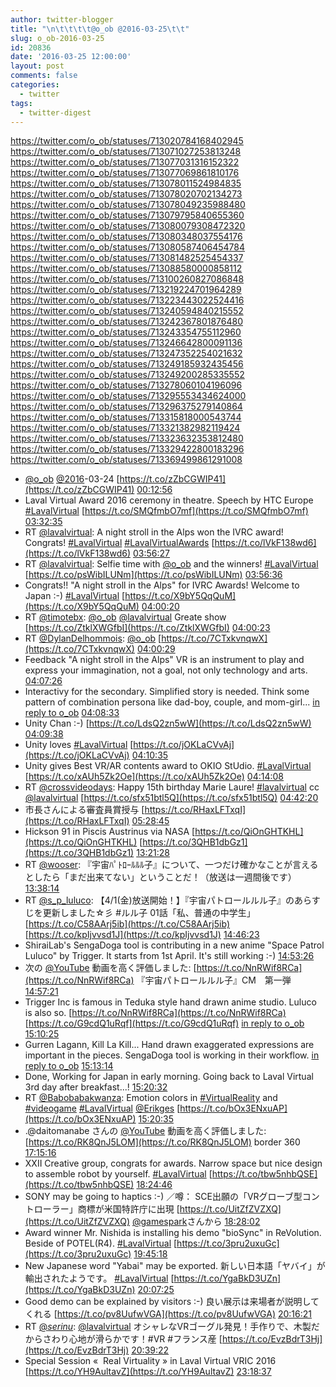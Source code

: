 ```yaml
---
author: twitter-blogger
title: "\n\t\t\t\t@o_ob @2016-03-25\t\t"
slug: o_ob-2016-03-25
id: 20836
date: '2016-03-25 12:00:00'
layout: post
comments: false
categories:
  - twitter
tags:
  - twitter-digest
---
```


https://twitter.com/o_ob/statuses/713020784168402945 https://twitter.com/o_ob/statuses/713071027253813248 https://twitter.com/o_ob/statuses/713077031316152322 https://twitter.com/o_ob/statuses/713077069861810176 https://twitter.com/o_ob/statuses/713078011524984835 https://twitter.com/o_ob/statuses/713078020702134273 https://twitter.com/o_ob/statuses/713078049235988480 https://twitter.com/o_ob/statuses/713079795840655360 https://twitter.com/o_ob/statuses/713080079308472320 https://twitter.com/o_ob/statuses/713080348037554176 https://twitter.com/o_ob/statuses/713080587406454784 https://twitter.com/o_ob/statuses/713081482525454337 https://twitter.com/o_ob/statuses/713088580000858112 https://twitter.com/o_ob/statuses/713100260827086848 https://twitter.com/o_ob/statuses/713219224701964289 https://twitter.com/o_ob/statuses/713223443022524416 https://twitter.com/o_ob/statuses/713240594840215552 https://twitter.com/o_ob/statuses/713242367801876480 https://twitter.com/o_ob/statuses/713243354755112960 https://twitter.com/o_ob/statuses/713246642800091136 https://twitter.com/o_ob/statuses/713247352254021632 https://twitter.com/o_ob/statuses/713249185932435456 https://twitter.com/o_ob/statuses/713249200285335552 https://twitter.com/o_ob/statuses/713278060104196096 https://twitter.com/o_ob/statuses/713295553434624000 https://twitter.com/o_ob/statuses/713296375279140864 https://twitter.com/o_ob/statuses/713315818000543744 https://twitter.com/o_ob/statuses/713321382982119424 https://twitter.com/o_ob/statuses/713323632353812480 https://twitter.com/o_ob/statuses/713329422800183296 https://twitter.com/o_ob/statuses/713369499861291008  

*   [@o_ob](https://twitter.com/o_ob) [@2016](https://twitter.com/2016)-03-24 [https://t.co/zZbCGWIP41](https://t.co/zZbCGWIP41) [00:12:56](https://twitter.com/o_ob/statuses/713020784168402945)
*   Laval Virtual Award 2016 ceremony in theatre. Speech by HTC Europe [#LavalVirtual](https://twitter.com/search?q=%23LavalVirtual&src=hash) [https://t.co/SMQfmbO7mf](https://t.co/SMQfmbO7mf) [03:32:35](https://twitter.com/o_ob/statuses/713071027253813248)
*   RT [@lavalvirtual](https://twitter.com/lavalvirtual): A night stroll in the Alps won the IVRC award! Congrats! [#LavalVirtual](https://twitter.com/search?q=%23LavalVirtual&src=hash) [#LavalVirtualAwards](https://twitter.com/search?q=%23LavalVirtualAwards&src=hash) [https://t.co/lVkF138wd6](https://t.co/lVkF138wd6) [03:56:27](https://twitter.com/o_ob/statuses/713077031316152322)
*   RT [@lavalvirtual](https://twitter.com/lavalvirtual): Selfie time with [@o_ob](https://twitter.com/o_ob) and the winners! [#LavalVirtual](https://twitter.com/search?q=%23LavalVirtual&src=hash) [https://t.co/psWibILUNm](https://t.co/psWibILUNm) [03:56:36](https://twitter.com/o_ob/statuses/713077069861810176)
*   Congrats!! "A night stroll in the Alps" for IVRC Awards! Welcome to Japan :-) [#LavalVirtual](https://twitter.com/search?q=%23LavalVirtual&src=hash) [https://t.co/X9bY5QqQuM](https://t.co/X9bY5QqQuM) [04:00:20](https://twitter.com/o_ob/statuses/713078011524984835)
*   RT [@timotebx](https://twitter.com/timotebx): [@o_ob](https://twitter.com/o_ob) [@lavalvirtual](https://twitter.com/lavalvirtual) Greate show [https://t.co/ZtklXWGfbI](https://t.co/ZtklXWGfbI) [04:00:23](https://twitter.com/o_ob/statuses/713078020702134273)
*   RT [@DylanDelhommois](https://twitter.com/DylanDelhommois): [@o_ob](https://twitter.com/o_ob) [https://t.co/7CTxkvnqwX](https://t.co/7CTxkvnqwX) [04:00:29](https://twitter.com/o_ob/statuses/713078049235988480)
*   Feedback "A night stroll in the Alps" VR is an instrument to play and express your immagination, not a goal, not only technology and arts. [04:07:26](https://twitter.com/o_ob/statuses/713079795840655360)
*   Interactivy for the secondary. Simplified story is needed. Think some pattern of combination persona like dad-boy, couple, and mom-girl... [in reply to o_ob](https://twitter.com/o_ob/statuses/713079795840655360) [04:08:33](https://twitter.com/o_ob/statuses/713080079308472320)
*   Unity Chan :-) [https://t.co/LdsQ2zn5wW](https://t.co/LdsQ2zn5wW) [04:09:38](https://twitter.com/o_ob/statuses/713080348037554176)
*   Unity loves [#LavalVirtual](https://twitter.com/search?q=%23LavalVirtual&src=hash) [https://t.co/jOKLaCVvAj](https://t.co/jOKLaCVvAj) [04:10:35](https://twitter.com/o_ob/statuses/713080587406454784)
*   Unity gives Best VR/AR contents award to OKIO StUdio. [#LavalVirtual](https://twitter.com/search?q=%23LavalVirtual&src=hash) [https://t.co/xAUh5Zk2Oe](https://t.co/xAUh5Zk2Oe) [04:14:08](https://twitter.com/o_ob/statuses/713081482525454337)
*   RT [@crossvideodays](https://twitter.com/crossvideodays): Happy 15th birthday Marie Laure! [#lavalvirtual](https://twitter.com/search?q=%23lavalvirtual&src=hash) cc [@lavalvirtual](https://twitter.com/lavalvirtual) [https://t.co/sfx51btl5Q](https://t.co/sfx51btl5Q) [04:42:20](https://twitter.com/o_ob/statuses/713088580000858112)
*   市長さんによる審査員賞授与 [https://t.co/RHaxLFTxqI](https://t.co/RHaxLFTxqI) [05:28:45](https://twitter.com/o_ob/statuses/713100260827086848)
*   Hickson 91 in Piscis Austrinus via NASA [https://t.co/QiOnGHTKHL](https://t.co/QiOnGHTKHL) [https://t.co/3QHB1dbGz1](https://t.co/3QHB1dbGz1) [13:21:28](https://twitter.com/o_ob/statuses/713219224701964289)
*   RT [@wooser](https://twitter.com/wooser): 『宇宙ﾊﾟﾄﾛｰﾙﾙﾙ子』について、一つだけ確かなことが言えるとしたら「まだ出来てない」ということだ！（放送は一週間後です） [13:38:14](https://twitter.com/o_ob/statuses/713223443022524416)
*   RT [@s_p_luluco](https://twitter.com/s_p_luluco): 【4/1(金)放送開始！】『宇宙パトロールルル子』のあらすじを更新しました☆彡 #ルル子 01話「私、普通の中学生」 [https://t.co/C58AArj5ib](https://t.co/C58AArj5ib) [https://t.co/kpIjvvsd1J](https://t.co/kpIjvvsd1J) [14:46:23](https://twitter.com/o_ob/statuses/713240594840215552)
*   ShiraiLab's SengaDoga tool is contributing in a new anime "Space Patrol Luluco" by Trigger. It starts from 1st April. It's still working :-) [14:53:26](https://twitter.com/o_ob/statuses/713242367801876480)
*   次の [@YouTube](https://twitter.com/YouTube) 動画を高く評価しました: [https://t.co/NnRWif8RCa](https://t.co/NnRWif8RCa) 『宇宙パトロールルル子』CM　第一弾 [14:57:21](https://twitter.com/o_ob/statuses/713243354755112960)
*   Trigger Inc is famous in Teduka style hand drawn anime studio. Luluco is also so. [https://t.co/NnRWif8RCa](https://t.co/NnRWif8RCa) [https://t.co/G9cdQ1uRqf](https://t.co/G9cdQ1uRqf) [in reply to o_ob](https://twitter.com/o_ob/statuses/713242367801876480) [15:10:25](https://twitter.com/o_ob/statuses/713246642800091136)
*   Gurren Lagann, Kill La Kill... Hand drawn exaggerated expressions are important in the pieces. SengaDoga tool is working in their workflow. [in reply to o_ob](https://twitter.com/o_ob/statuses/713246642800091136) [15:13:14](https://twitter.com/o_ob/statuses/713247352254021632)
*   Done, Working for Japan in early morning. Going back to Laval Virtual 3rd day after breakfast...! [15:20:32](https://twitter.com/o_ob/statuses/713249185932435456)
*   RT [@Babobabakwanza](https://twitter.com/Babobabakwanza): Emotion colors in [#VirtualReality](https://twitter.com/search?q=%23VirtualReality&src=hash) and [#videogame](https://twitter.com/search?q=%23videogame&src=hash) [#LavalVirtual](https://twitter.com/search?q=%23LavalVirtual&src=hash) [@Erikges](https://twitter.com/Erikges) [https://t.co/bOx3ENxuAP](https://t.co/bOx3ENxuAP) [15:20:35](https://twitter.com/o_ob/statuses/713249200285335552)
*   .@daitomanabe さんの [@YouTube](https://twitter.com/YouTube) 動画を高く評価しました: [https://t.co/RK8QnJ5LOM](https://t.co/RK8QnJ5LOM) border 360 [17:15:16](https://twitter.com/o_ob/statuses/713278060104196096)
*   XXII Creative group, congrats for awards. Narrow space but nice design to assemble robot by yourself. [#LavalVirtual](https://twitter.com/search?q=%23LavalVirtual&src=hash) [https://t.co/tbw5nhbQSE](https://t.co/tbw5nhbQSE) [18:24:46](https://twitter.com/o_ob/statuses/713295553434624000)
*   SONY may be going to haptics :-) ／噂： SCE出願の「VRグローブ型コントローラー」商標が米国特許庁に出現 [https://t.co/UitZfZVZXQ](https://t.co/UitZfZVZXQ) [@gamespark](https://twitter.com/gamespark)さんから [18:28:02](https://twitter.com/o_ob/statuses/713296375279140864)
*   Award winner Mr. Nishida is installing his demo "bioSync" in ReVolution. Beside of POTEL(R4). [#LavalVirtual](https://twitter.com/search?q=%23LavalVirtual&src=hash) [https://t.co/3pru2uxuGc](https://t.co/3pru2uxuGc) [19:45:18](https://twitter.com/o_ob/statuses/713315818000543744)
*   New Japanese word "Yabai" may be exported. 新しい日本語「ヤバイ」が輸出されたようです。 [#LavalVirtual](https://twitter.com/search?q=%23LavalVirtual&src=hash) [https://t.co/YgaBkD3UZn](https://t.co/YgaBkD3UZn) [20:07:25](https://twitter.com/o_ob/statuses/713321382982119424)
*   Good demo can be explained by visitors :-) 良い展示は来場者が説明してくれる [https://t.co/pv8UufwVGA](https://t.co/pv8UufwVGA) [20:16:21](https://twitter.com/o_ob/statuses/713323632353812480)
*   RT [@_serinu_](https://twitter.com/_serinu_): [@lavalvirtual](https://twitter.com/lavalvirtual) オシャレなVRゴーグル発見！手作りで、木製だからさわり心地が滑らかです！#VR #フランス産 [https://t.co/EvzBdrT3Hj](https://t.co/EvzBdrT3Hj) [20:39:22](https://twitter.com/o_ob/statuses/713329422800183296)
*   Special Session «  Real Virtuality » in Laval Virtual VRIC 2016 [https://t.co/YH9AultavZ](https://t.co/YH9AultavZ) [23:18:37](https://twitter.com/o_ob/statuses/713369499861291008)